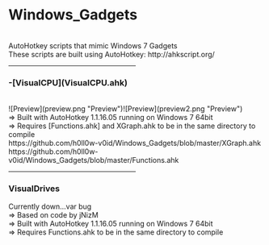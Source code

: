 Windows_Gadgets
=======
<br>
AutoHotkey scripts that mimic Windows 7 Gadgets
<br>
These scripts are built using AutoHotkey: http://ahkscript.org/
<br>
<hr width=50%>
<h3>-[VisualCPU](VisualCPU.ahk)</h3>
<br>
![Preview](preview.png "Preview")![Preview](preview2.png "Preview")
<br>
=> Built with AutoHotkey 1.1.16.05 running on Windows 7 64bit
<br>
=> Requires [Functions.ahk] and XGraph.ahk to be in the same directory to compile
<br>
https://github.com/h0ll0w-v0id/Windows_Gadgets/blob/master/XGraph.ahk
<br>
https://github.com/h0ll0w-v0id/Windows_Gadgets/blob/master/Functions.ahk
<br>
<hr width=50%>
<h3>VisualDrives</h3>
Currently down...var bug
<br>
=> Based on code by jNizM
<br>
=> Built with AutoHotkey 1.1.16.05 running on Windows 7 64bit
<br>
=> Requires Functions.ahk to be in the same directory to compile
<br>
<br>
